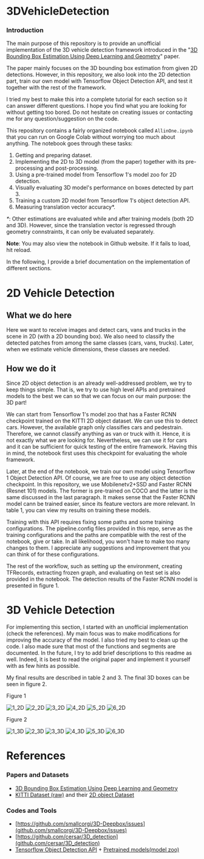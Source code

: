 # 3DVehicleDetection

### Introduction
The main purpose of this repository is to provide an unofficial implementation of the 3D vehicle detection framework introduced in the "[3D Bounding Box Estimation Using Deep Learning and Geometry](https://arxiv.org/abs/1612.00496v1)" paper.

The paper mainly focuses on the 3D bounding box estimation from given 2D detections. However, in this repository, we also look into the 2D detection part, train our own model with Tensorflow Object Detection API, and test it together with the rest of the framework.

I tried my best to make this into a complete tutorial for each section so it can answer different questions. I hope you find what you are looking for without getting too bored. Do not hesitate on creating issues or contacting me for any question/suggestion on the code.

This repository  contains a fairly organized notebook called `AllinOne.ipynb` that you can run on Google Colab without worrying too much about anything. The notebook goes through these tasks:
1. Getting and preparing dataset.
2. Implementing the 2D to 3D model (from the paper) together with its pre-processing and post-processing.
3. Using a pre-trained model from Tensorflow 1's model zoo for 2D detection.
4. Visually evaluating 3D model's performance on boxes detected by part 3.
5. Training a custom 2D model from Tensorflow 1's object detection API.
6. Measuring translation vector accuracy*.

*\**: Other estimations are evaluated while and after training models (both 2D and 3D). However, since the translation vector is regressed through geometry connstraints, it can only be evaluated separately. 

**Note**: You may also view the notebook in Github website. If it fails to load, hit reload.

In the following, I provide a brief documentation on the implementation of different sections.

# 2D Vehicle Detection
## What we do here
Here we want to receive images and detect cars, vans and trucks in the scene in 2D (with a 2D bounding box). We also need to classify the detected patches from among the same classes (cars, vans, trucks). Later, when we estimate vehicle dimensions, these classes are needed.

## How we do it
Since 2D object detection is an already well-addressed problem, we try to keep things simple. That is, we try to use high level APIs and pretrained models to the best we can so that we can focus on our main purpose: the 3D part!

We can start from Tensorflow 1's model zoo that has a Faster RCNN checkpoint trained on the KITTI 2D object dataset. We can use this to detect cars. However, the available graph only classifies cars and pedestrain. Therefore, we cannot classify anything as van or truck with it. Hence, it is not exactly what we are looking for. Nevertheless, we can use it for cars and it can be sufficient for quick testing of the entire framework. Having this in mind, the notebook first uses this checkpoint for evaluating the whole framework.

Later, at the end of the notebook, we train our own model using Tensorflow 1 Object Detection API. Of course, we are free to use any object detection checkpoint. In this repository, we use Mobilenetv2+SSD and Faster RCNN (Resnet 101) models. The former is pre-trained on COCO and the latter is the same discussed in the last paragraph. It makes sense that the Faster RCNN model cann be trained easier, since its feature vectors are more relevant. In table 1, you can view my results on training these models.

Training with this API requires fixing some paths and some training configurations. The pipeline.config files provided in this repo, serve as the training configurations and the paths are compatible with the rest of the notebook, give or take. In all likelihood, you won't have to make too many changes to them. I appreciate any suggestions and improvement that you can think of for these configurations.

The rest of the workflow, such as setting up the environment, creating TFRecords, extracting frozen graph, and evaluating on test set is also provided in the notebook. The detection results of the Faster RCNN model is presented in figure 1.

# 3D Vehicle Detection

For implementing this section, I started with an unofficial implementation (check the references). My main focus was to make modifications for improving the accuracy of the model. I also tried my best to clean up the code. I also made sure that most of the functions and segments are documented. In the future, I try to add brief descriptions to this readme as well. Indeed, it is best to read the original paper and implement it yourself with as few hints as possible.

My final results are described in table 2 and 3. The final 3D boxes can be seen in figure 2.



Figure 1

![1_2D](https://github.com/m-parchami/3DVehicleDetection/samples/2D/2_2D.png)
![2_2D](https://github.com/m-parchami/3DVehicleDetection/samples/2D/7_2D.png)
![3_2D](https://github.com/m-parchami/3DVehicleDetection/samples/2D/9_2D.png)
![4_2D](https://github.com/m-parchami/3DVehicleDetection/samples/2D/10_2D.png)
![5_2D](https://github.com/m-parchami/3DVehicleDetection/samples/2D/12_2D.png)
![6_2D](https://github.com/m-parchami/3DVehicleDetection/samples/2D/14_2D.png)


Figure 2

![1_3D](https://github.com/m-parchami/3DVehicleDetection/samples/2D/2_3D.png)
![2_3D](https://github.com/m-parchami/3DVehicleDetection/samples/2D/7_3D.png)
![3_3D](https://github.com/m-parchami/3DVehicleDetection/samples/2D/9_3D.png)
![4_3D](https://github.com/m-parchami/3DVehicleDetection/samples/2D/10_3D.png)
![5_3D](https://github.com/m-parchami/3DVehicleDetection/samples/2D/12_3D.png)
![6_3D](https://github.com/m-parchami/3DVehicleDetection/samples/2D/14_3D.png)

# References
### Papers and Datasets
- [3D Bounding Box Estimation Using Deep Learning and Geometry](https://arxiv.org/abs/1612.00496)
- [KITTI Dataset (raw)](http://www.cvlibs.net/datasets/kitti/raw_data.php) and their [2D object Dataset](http://www.cvlibs.net/datasets/kitti/eval_object.php?obj_benchmark=2d)
### Codes and Tools
- [https://github.com/smallcorgi/3D-Deepbox/issues](github.com/smallcorgi/3D-Deepbox/issues)
- [https://github.com/cersar/3D_detection](github.com/cersar/3D_detection)
- [Tensorflow Object Detection API](github.com/tensorflow/models) + [Pretrained models(model zoo)](https://github.com/tensorflow/models/blob/master/research/object_detection/g3doc/tf1_detection_zoo.md)
